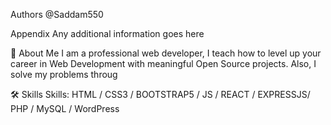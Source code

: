 Authors
@Saddam550

Appendix
Any additional information goes here

🚀 About Me
I am a professional web developer, I teach how to level up your career in Web Development with meaningful Open Source projects. Also, I solve my problems throug

🛠 Skills
Skills: HTML / CSS3 / BOOTSTRAP5 / JS / REACT / EXPRESSJS/ PHP / MySQL / WordPress
